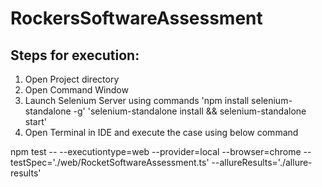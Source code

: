 # RockersSoftwareAssessment

Steps for execution:
--------------------

1. Open Project directory
2. Open Command Window
3. Launch Selenium Server using commands 
'npm install selenium-standalone -g'
'selenium-standalone install && selenium-standalone start'
4. Open Terminal in IDE and execute the case using below command

npm test -- --executiontype=web --provider=local --browser=chrome --testSpec='./web/RocketSoftwareAssessment.ts' --allureResults='./allure-results'
